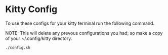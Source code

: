 # Kitty Config

To use these configs for your kitty terminal run the following command.  

NOTE: This will delete any prevous configurations you had; so make a copy of your ~/.config/kitty directory.

```sh
./config.sh
```

